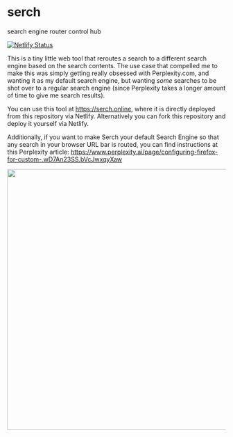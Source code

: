 # serch
search engine router control hub

[![Netlify Status](https://api.netlify.com/api/v1/badges/da421a76-2a83-455e-8540-4179fe0a644c/deploy-status)](https://app.netlify.com/sites/luka-serch/deploys)

This is a tiny little web tool that reroutes a search to a different search engine based on the search contents.
The use case that compelled me to make this was simply getting really obsessed with Perplexity.com, and wanting it as my default search engine, but wanting *some* searches to be shot over to a regular search engine (since Perplexity takes a longer amount of time to give me search results).

You can use this tool at https://serch.online, where it is directly deployed from this repository via Netlify. Alternatively you can fork this repository and deploy it yourself via Netlify.

Additionally, if you want to make Serch your default Search Engine so that any search in your browser URL bar is routed, you can find instructions at this Perplexity article:
https://www.perplexity.ai/page/configuring-firefox-for-custom-.wD7An23SS.bVcJwxqyXaw

<img src="https://github.com/user-attachments/assets/89c866b5-b9f1-4d45-bf94-380be2452f50" width="600" />
